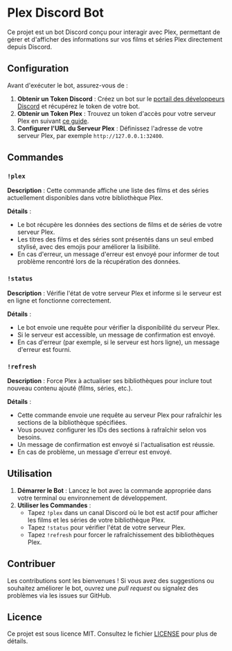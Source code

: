 # Plex Discord Bot

Ce projet est un bot Discord conçu pour interagir avec Plex, permettant de gérer et d'afficher des informations sur vos films et séries Plex directement depuis Discord.

## Configuration

Avant d'exécuter le bot, assurez-vous de :

1. **Obtenir un Token Discord** : Créez un bot sur le [portail des développeurs Discord](https://discord.com/developers/applications) et récupérez le token de votre bot.
2. **Obtenir un Token Plex** : Trouvez un token d'accès pour votre serveur Plex en suivant [ce guide](https://support.plex.tv/articles/204059436-finding-an-authentication-token-x-plex-token/).
3. **Configurer l'URL du Serveur Plex** : Définissez l'adresse de votre serveur Plex, par exemple `http://127.0.0.1:32400`.

## Commandes

### `!plex`

**Description** : Cette commande affiche une liste des films et des séries actuellement disponibles dans votre bibliothèque Plex.

**Détails** :
- Le bot récupère les données des sections de films et de séries de votre serveur Plex.
- Les titres des films et des séries sont présentés dans un seul embed stylisé, avec des emojis pour améliorer la lisibilité.
- En cas d'erreur, un message d'erreur est envoyé pour informer de tout problème rencontré lors de la récupération des données.

### `!status`

**Description** : Vérifie l'état de votre serveur Plex et informe si le serveur est en ligne et fonctionne correctement.

**Détails** :
- Le bot envoie une requête pour vérifier la disponibilité du serveur Plex.
- Si le serveur est accessible, un message de confirmation est envoyé.
- En cas d'erreur (par exemple, si le serveur est hors ligne), un message d'erreur est fourni.

### `!refresh`

**Description** : Force Plex à actualiser ses bibliothèques pour inclure tout nouveau contenu ajouté (films, séries, etc.).

**Détails** :
- Cette commande envoie une requête au serveur Plex pour rafraîchir les sections de la bibliothèque spécifiées.
- Vous pouvez configurer les IDs des sections à rafraîchir selon vos besoins.
- Un message de confirmation est envoyé si l'actualisation est réussie.
- En cas de problème, un message d'erreur est envoyé.

## Utilisation

1. **Démarrer le Bot** : Lancez le bot avec la commande appropriée dans votre terminal ou environnement de développement.
2. **Utiliser les Commandes** :
   - Tapez `!plex` dans un canal Discord où le bot est actif pour afficher les films et les séries de votre bibliothèque Plex.
   - Tapez `!status` pour vérifier l'état de votre serveur Plex.
   - Tapez `!refresh` pour forcer le rafraîchissement des bibliothèques Plex.

## Contribuer

Les contributions sont les bienvenues ! Si vous avez des suggestions ou souhaitez améliorer le bot, ouvrez une *pull request* ou signalez des problèmes via les issues sur GitHub.

## Licence

Ce projet est sous licence MIT. Consultez le fichier [LICENSE](LICENSE) pour plus de détails.
